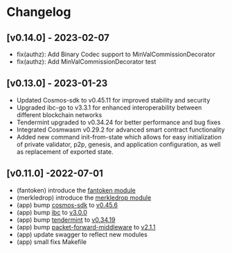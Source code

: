 <!--
Guiding Principles:

Changelogs are for humans, not machines.
There should be an entry for every single version.
The same types of changes should be grouped.
Versions and sections should be linkable.
The latest version comes first.
The release date of each version is displayed.
Mention whether you follow Semantic Versioning.

Usage:

Change log entries are to be added to the Unreleased section under the
appropriate stanza (see below). Each entry should ideally include a tag and
the Github issue reference in the following format:

* (<tag>) \#<issue-number> message

The issue numbers will later be link-ified during the release process so you do
not have to worry about including a link manually, but you can if you wish.

Types of changes (Stanzas):

"Features" for new features.
"Improvements" for changes in existing functionality.
"Deprecated" for soon-to-be removed features.
"Bug Fixes" for any bug fixes.
"Client Breaking" for breaking CLI commands and REST routes.
"State Machine Breaking" for breaking the AppState

Ref: https://keepachangelog.com/en/1.0.0/
-->

# Changelog

## [v0.14.0] - 2023-02-07
- fix(authz): Add Binary Codec support to MinValCommissionDecorator
- fix(authz): Add MinValCommissionDecorator test

## [v0.13.0] - 2023-01-23
- Updated Cosmos-sdk to v0.45.11 for improved stability and security
- Upgraded ibc-go to v3.3.1 for enhanced interoperability between different blockchain networks
- Tendermint upgraded to v0.34.24 for better performance and bug fixes
- Integrated Cosmwasm v0.29.2 for advanced smart contract functionality
- Added new command init-from-state which allows for easy initialization of private validator, p2p, genesis, and application configuration, as well as replacement of exported state.

## [v0.11.0] -2022-07-01

* (fantoken) introduce the [fantoken module](./x/fantoken/spec)
* (merkledrop) introduce the [merkledrop module](./x/merkledrop/spec)
* (app) bump [cosmos-sdk](https://github.com/cosmos/cosmos-sdk) to [v0.45.6](https://github.com/cosmos/cosmos-sdk/tree/v0.45.6)
* (app) bump [ibc](https://github.com/cosmos/ibc-go) to [v3.0.0](https://github.com/cosmos/ibc-go/tree/v3.0.0)
* (app) bump [tendermint](https://github.com/tendermint/tendermint) to [v0.34.19](https://github.com/tendermint/tendermint/tree/v0.34.19)
* (app) bump [packet-forward-middleware](https://github.com/strangelove-ventures/packet-forward-middleware) to [v2.1.1](github.com/strangelove-ventures/packet-forward-middleware/tree/v2.1.1)
* (app) update swagger to reflect new modules
* (app) small fixs Makefile